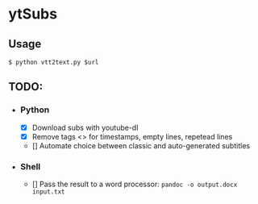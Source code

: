 # ytSubs

## Usage
`$ python vtt2text.py $url`

## TODO:
- ### Python
  - [x] Download subs with youtube-dl
  - [x] Remove tags <> for timestamps, empty lines, repetead lines
  - [] Automate choice between classic and auto-generated subtitles 
- ### Shell
  - [] Pass the result to a word processor:
  `pandoc -o output.docx input.txt`
